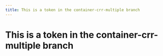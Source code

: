 ```yaml
---
title: This is a token in the container-crr-multiple branch
---
```


# This is a token in the container-crr-multiple branch
